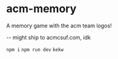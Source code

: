 # acm-memory

A memory game with the acm team logos!


-- might ship to acmcsuf.com, idk

`npm i`
`npm run dev`
`kekw`
